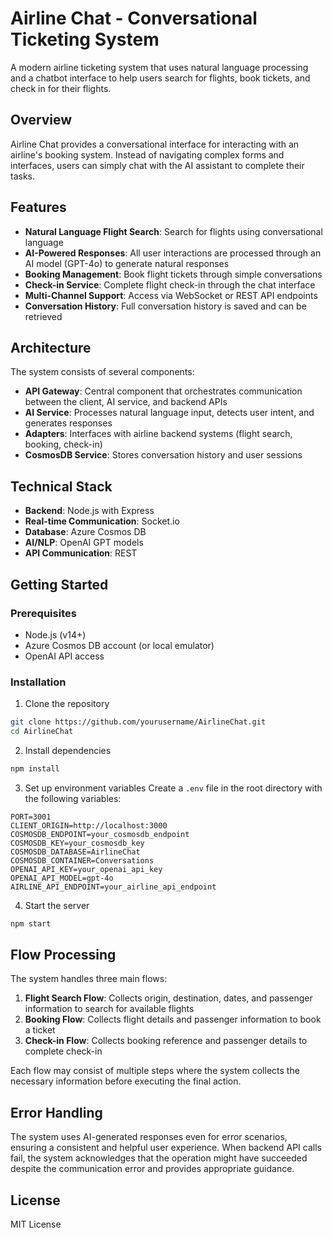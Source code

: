 # Airline Chat - Conversational Ticketing System

A modern airline ticketing system that uses natural language processing and a chatbot interface to help users search for flights, book tickets, and check in for their flights.

## Overview

Airline Chat provides a conversational interface for interacting with an airline's booking system. Instead of navigating complex forms and interfaces, users can simply chat with the AI assistant to complete their tasks.

## Features

- **Natural Language Flight Search**: Search for flights using conversational language
- **AI-Powered Responses**: All user interactions are processed through an AI model (GPT-4o) to generate natural responses
- **Booking Management**: Book flight tickets through simple conversations
- **Check-in Service**: Complete flight check-in through the chat interface
- **Multi-Channel Support**: Access via WebSocket or REST API endpoints
- **Conversation History**: Full conversation history is saved and can be retrieved

## Architecture

The system consists of several components:

- **API Gateway**: Central component that orchestrates communication between the client, AI service, and backend APIs
- **AI Service**: Processes natural language input, detects user intent, and generates responses
- **Adapters**: Interfaces with airline backend systems (flight search, booking, check-in)
- **CosmosDB Service**: Stores conversation history and user sessions

## Technical Stack

- **Backend**: Node.js with Express
- **Real-time Communication**: Socket.io
- **Database**: Azure Cosmos DB
- **AI/NLP**: OpenAI GPT models
- **API Communication**: REST

## Getting Started

### Prerequisites

- Node.js (v14+)
- Azure Cosmos DB account (or local emulator)
- OpenAI API access

### Installation

1. Clone the repository
```bash
git clone https://github.com/yourusername/AirlineChat.git
cd AirlineChat
```

2. Install dependencies
```bash
npm install
```

3. Set up environment variables
Create a `.env` file in the root directory with the following variables:
```
PORT=3001
CLIENT_ORIGIN=http://localhost:3000
COSMOSDB_ENDPOINT=your_cosmosdb_endpoint
COSMOSDB_KEY=your_cosmosdb_key
COSMOSDB_DATABASE=AirlineChat
COSMOSDB_CONTAINER=Conversations
OPENAI_API_KEY=your_openai_api_key
OPENAI_API_MODEL=gpt-4o
AIRLINE_API_ENDPOINT=your_airline_api_endpoint
```

4. Start the server
```bash
npm start
```

## Flow Processing

The system handles three main flows:

1. **Flight Search Flow**: Collects origin, destination, dates, and passenger information to search for available flights
2. **Booking Flow**: Collects flight details and passenger information to book a ticket
3. **Check-in Flow**: Collects booking reference and passenger details to complete check-in

Each flow may consist of multiple steps where the system collects the necessary information before executing the final action.

## Error Handling

The system uses AI-generated responses even for error scenarios, ensuring a consistent and helpful user experience. When backend API calls fail, the system acknowledges that the operation might have succeeded despite the communication error and provides appropriate guidance.

## License

MIT License 
